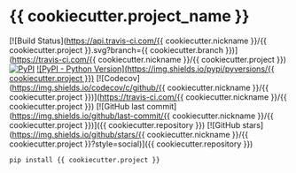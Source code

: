 # {{ cookiecutter.project_name }}

[![Build Status](https://api.travis-ci.com/{{ cookiecutter.nickname }}/{{ cookiecutter.project }}.svg?branch={{ cookiecutter.branch }})](https://travis-ci.com/{{ cookiecutter.nickname }}/{{ cookiecutter.project }})
[![PyPI](https://img.shields.io/pypi/v/tinvest)](https://pypi.org/project/tinvest/)
[![PyPI - Python Version](https://img.shields.io/pypi/pyversions/{{ cookiecutter.project }})](https://www.python.org/downloads/)
[![Codecov](https://img.shields.io/codecov/c/github/{{ cookiecutter.nickname }}/{{ cookiecutter.project }})](https://travis-ci.com/{{ cookiecutter.nickname }}/{{ cookiecutter.project }})
[![GitHub last commit](https://img.shields.io/github/last-commit/{{ cookiecutter.nickname }}/{{ cookiecutter.project }})]({{ cookiecutter.repository }})
[![GitHub stars](https://img.shields.io/github/stars/{{ cookiecutter.nickname }}/{{ cookiecutter.project }}?style=social)]({{ cookiecutter.repository }})

```
pip install {{ cookiecutter.project }}
```
